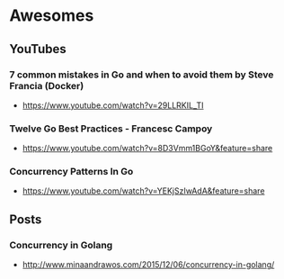 # Awesomes

## YouTubes

### 7 common mistakes in Go and when to avoid them by Steve Francia (Docker)

* https://www.youtube.com/watch?v=29LLRKIL_TI

### Twelve Go Best Practices - Francesc Campoy

* https://www.youtube.com/watch?v=8D3Vmm1BGoY&feature=share

### Concurrency Patterns In Go

* https://www.youtube.com/watch?v=YEKjSzIwAdA&feature=share

## Posts

### Concurrency in Golang
* http://www.minaandrawos.com/2015/12/06/concurrency-in-golang/

